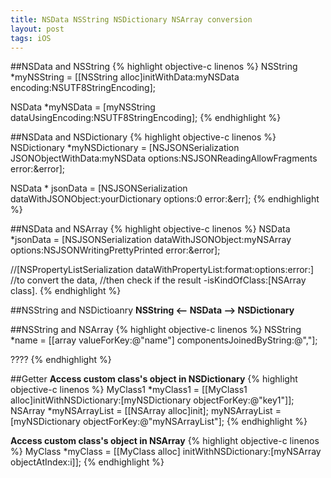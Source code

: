 ```yaml
---
title: NSData NSString NSDictionary NSArray conversion
layout: post
tags: iOS
---
```


##NSData and NSString
{% highlight objective-c linenos %}
NSString *myNSString = 
    [[NSString alloc]initWithData:myNSData 
                         encoding:NSUTF8StringEncoding];

NSData *myNSData = 
    [myNSString dataUsingEncoding:NSUTF8StringEncoding];
{% endhighlight %}

##NSData and NSDictionary
{% highlight objective-c linenos %}
NSDictionary *myNSDictionary = 
    [NSJSONSerialization JSONObjectWithData:myNSData 
                                    options:NSJSONReadingAllowFragments 
                                      error:&error];

NSData * jsonData = 
    [NSJSONSerialization dataWithJSONObject:yourDictionary 
                            options:0 error:&err];
{% endhighlight %}

##NSData and NSArray
{% highlight objective-c linenos %}
NSData *jsonData = 
    [NSJSONSerialization dataWithJSONObject:myNSArray 
                                    options:NSJSONWritingPrettyPrinted 
                                      error:&error];

//[NSPropertyListSerialization dataWithPropertyList:format:options:error:] 
//to convert the data, 
//then check if the result -isKindOfClass:[NSArray class].
{% endhighlight %}

##NSString and NSDictioanry
**NSString <-- NSData --> NSDictionary**


##NSString and NSArray
{% highlight objective-c linenos %}
NSString *name = 
    [[array  valueForKey:@"name"] componentsJoinedByString:@","];

????
{% endhighlight %}


##Getter
**Access custom class's object in NSDictionary**
{% highlight objective-c linenos %}
MyClass1 *myClass1 = 
    [[MyClass1 alloc]initWithNSDictionary:[myNSDictionary objectForKey:@"key1"]];
NSArray *myNSArrayList = [[NSArray alloc]init];
myNSArrayList = [myNSDictionary objectForKey:@"myNSArrayList"];
{% endhighlight %}

**Access custom class's object in NSArray**
{% highlight objective-c linenos %}
MyClass *myClass = 
    [[MyClass alloc] initWithNSDictionary:[myNSArray objectAtIndex:i]];
{% endhighlight %}